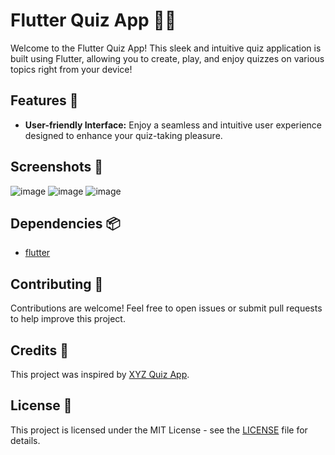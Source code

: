 # Flutter Quiz App 📝✨

Welcome to the Flutter Quiz App! This sleek and intuitive quiz application is built using Flutter, allowing you to create, play, and enjoy quizzes on various topics right from your device!

## Features 🚀

- **User-friendly Interface:** Enjoy a seamless and intuitive user experience designed to enhance your quiz-taking pleasure.

## Screenshots 📸

![image](https://github.com/nazzyakhan/simple_quiz_app/assets/153793650/21d5ac54-97d9-45f3-996c-a26af0247dc7) ![image](https://github.com/nazzyakhan/simple_quiz_app/assets/153793650/b1c202d9-a999-41d8-9427-6c092df289b8) ![image](https://github.com/nazzyakhan/simple_quiz_app/assets/153793650/bdac9dce-1ca1-4506-9cae-b5ab4ece73cd)



## Dependencies 📦

- [flutter](https://flutter.dev/)

## Contributing 🤝

Contributions are welcome! Feel free to open issues or submit pull requests to help improve this project.

## Credits 🙌

This project was inspired by [XYZ Quiz App](https://xyzquizapp.com).

## License 📄

This project is licensed under the MIT License - see the [LICENSE](/LICENSE) file for details.
